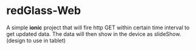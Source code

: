 # redGlass-Web

A simple **ionic** project that will fire http GET within certain time interval to get updated data.
The data will then show in the device as slideShow. (design to use in tablet)
